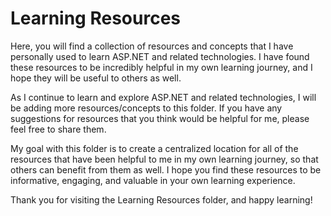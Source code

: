 # Learning Resources
Here, you will find a collection of resources and concepts that I have personally used to learn ASP.NET and related technologies. I have found these resources to be incredibly helpful in my own learning journey, and I hope they will be useful to others as well.

As I continue to learn and explore ASP.NET and related technologies, I will be adding more resources/concepts to this folder. If you have any suggestions for resources that you think would be helpful for me, please feel free to share them.

My goal with this folder is to create a centralized location for all of the resources that have been helpful to me in my own learning journey, so that others can benefit from them as well. I hope you find these resources to be informative, engaging, and valuable in your own learning experience.

Thank you for visiting the Learning Resources folder, and happy learning!
